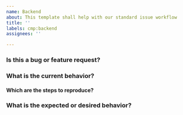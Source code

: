 ```yaml
---
name: Backend
about: This template shall help with our standard issue workflow
title: ''
labels: cmp:backend
assignees: ''

---
```


### Is this a bug or feature request?

### What is the current behavior?

#### Which are the steps to reproduce?

### What is the expected or desired behavior?
